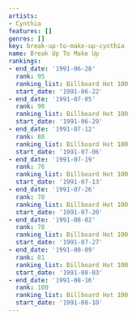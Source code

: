 ```yaml
---
artists:
- Cynthia
features: []
genres: []
key: break-up-to-make-up-cynthia
name: Break Up To Make Up
rankings:
- end_date: '1991-06-28'
  rank: 95
  ranking_list: Billboard Hot 100
  start_date: '1991-06-22'
- end_date: '1991-07-05'
  rank: 90
  ranking_list: Billboard Hot 100
  start_date: '1991-06-29'
- end_date: '1991-07-12'
  rank: 88
  ranking_list: Billboard Hot 100
  start_date: '1991-07-06'
- end_date: '1991-07-19'
  rank: 76
  ranking_list: Billboard Hot 100
  start_date: '1991-07-13'
- end_date: '1991-07-26'
  rank: 70
  ranking_list: Billboard Hot 100
  start_date: '1991-07-20'
- end_date: '1991-08-02'
  rank: 78
  ranking_list: Billboard Hot 100
  start_date: '1991-07-27'
- end_date: '1991-08-09'
  rank: 81
  ranking_list: Billboard Hot 100
  start_date: '1991-08-03'
- end_date: '1991-08-16'
  rank: 100
  ranking_list: Billboard Hot 100
  start_date: '1991-08-10'
---
```


